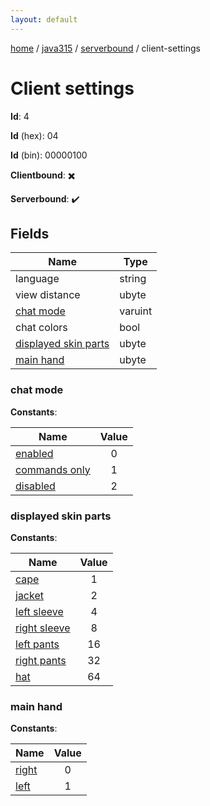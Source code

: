 ```yaml
---
layout: default
---
```


[home](/)  /  [java315](/protocol/java315)  /  [serverbound](/protocol/java315/serverbound)  /  client-settings

# Client settings

**Id**: 4

**Id** (hex): 04

**Id** (bin): 00000100

**Clientbound**: ✖️

**Serverbound**: ✔️

## Fields

Name | Type
---|---
language | string
view distance | ubyte
[chat mode](#chat-mode) | varuint
chat colors | bool
[displayed skin parts](#displayed-skin-parts) | ubyte
[main hand](#main-hand) | ubyte

### chat mode

**Constants**:

Name | Value
---|:---:
[enabled](chat-mode_enabled) | 0
[commands only](chat-mode_commands-only) | 1
[disabled](chat-mode_disabled) | 2

### displayed skin parts

**Constants**:

Name | Value
---|:---:
[cape](displayed-skin-parts_cape) | 1
[jacket](displayed-skin-parts_jacket) | 2
[left sleeve](displayed-skin-parts_left-sleeve) | 4
[right sleeve](displayed-skin-parts_right-sleeve) | 8
[left pants](displayed-skin-parts_left-pants) | 16
[right pants](displayed-skin-parts_right-pants) | 32
[hat](displayed-skin-parts_hat) | 64

### main hand

**Constants**:

Name | Value
---|:---:
[right](main-hand_right) | 0
[left](main-hand_left) | 1
